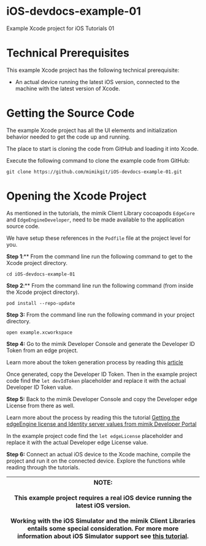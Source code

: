 # iOS-devdocs-example-01
Example Xcode project for iOS Tutorials 01


# Technical Prerequisites

This example Xcode project has the following technical prerequisite: 

* An actual device running the latest iOS version, connected to the machine with the latest version of Xcode.

# Getting the Source Code

The example Xcode project has all the UI elements and initialization behavior needed to get the code up and running. 

The place to start is cloning the code from GitHub and loading it into Xcode.

Execute the following command to clone the example code from GitHub:

```
git clone https://github.com/mimikgit/iOS-devdocs-example-01.git
```

# Opening the Xcode Project

As mentioned in the tutorials, the mimik Client Library cocoapods `EdgeCore` and `EdgeEngineDeveloper`, need to be made available to the application source code.

We have setup these references in the `Podfile` file at the project level for you.

**Step 1**:** From the command line run the following command to get to the Xcode project directory.

```
cd iOS-devdocs-example-01
```

**Step 2**:** From the command line run the following command (from inside the Xcode project directory).

```
pod install --repo-update
```

**Step 3:** From the command line run the following command in your project directory.

```
open example.xcworkspace
```

**Step 4:**  Go to the mimik Developer Console and generate the Developer ID Token from an edge project. 

Learn more about the token generation process by reading this [article](https://devdocs.mimik.com/key-concepts/03-index)

Once generated, copy the Developer ID Token. Then in the example project code find the `let devIdToken` placeholder and replace it with the actual Developer ID Token value.


**Step 5:**  Back to the mimik Developer Console and copy the Developer edge License from there as well. 

Learn more about the process by reading this the tutorial [Getting the edgeEngine license and Identity server values from mimik Developer Portal](https://devdocs.mimik.com/tutorials/02-index)

In the example project code find the `let edgeLicense` placeholder and replace it with the actual Developer edge License value.

**Step 6:**  Connect an actual iOS device to the Xcode machine, compile the project and run it on the connected device. Explore the functions while reading through the tutorials.

|**NOTE:** <br/><br/>**This example project requires a real iOS device running the latest iOS version.**<br/><br/>Working with the iOS Simulator and the mimik Client Libraries entails some special consideration. For more more information about iOS Simulator support see [this tutorial](../tutorials/12-index#workingwithaniossimulator).|
|----------|
